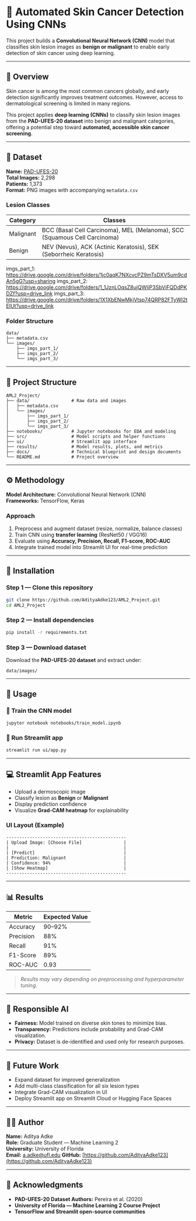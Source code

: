 # 🧠 Automated Skin Cancer Detection Using CNNs

This project builds a **Convolutional Neural Network (CNN)** model that classifies skin lesion images as **benign or malignant** to enable early detection of skin cancer using deep learning.

---

## 📘 Overview

Skin cancer is among the most common cancers globally, and early detection significantly improves treatment outcomes. However, access to dermatological screening is limited in many regions.

This project applies **deep learning (CNNs)** to classify skin lesion images from the **PAD-UFES-20 dataset** into benign and malignant categories, offering a potential step toward **automated, accessible skin cancer screening**.

---

## 🧩 Dataset

**Name:** [PAD-UFES-20](https://data.mendeley.com/datasets/zr7vgbcyr2/1)  
**Total Images:** 2,298  
**Patients:** 1,373  
**Format:** PNG images with accompanying `metadata.csv`

### Lesion Classes

| Category   | Classes                                                                 |
|-------------|--------------------------------------------------------------------------|
| Malignant   | BCC (Basal Cell Carcinoma), MEL (Melanoma), SCC (Squamous Cell Carcinoma) |
| Benign      | NEV (Nevus), ACK (Actinic Keratosis), SEK (Seborrheic Keratosis)         |

imgs_part_1: https://drive.google.com/drive/folders/1jc0aqK7NXcvcPZ9mTsDXV5um9cdAn5gG?usp=sharing
imgs_part_2: https://drive.google.com/drive/folders/1_1JznLOqsZ8ujQWIiP3SbViFQDdPKDZf?usp=drive_link
imgs_part_3: https://drive.google.com/drive/folders/1X1XbENwMkjVtsp74QRP82FTyWI2tEIUt?usp=drive_link

### Folder Structure
```
data/
├── metadata.csv
└── images/
    ├── imgs_part_1/
    ├── imgs_part_2/
    └── imgs_part_3/
```

---

## 📂 Project Structure
```
AML2_Project/
├── data/                # Raw data and images
│   ├── metadata.csv
│   └── images/
│       ├── imgs_part_1/
│       ├── imgs_part_2/
│       └── imgs_part_3/
├── notebooks/           # Jupyter notebooks for EDA and modeling
├── src/                 # Model scripts and helper functions
├── ui/                  # Streamlit app interface
├── results/             # Model results, plots, and metrics
├── docs/                # Technical blueprint and design documents
└── README.md            # Project overview
```

---

## ⚙️ Methodology

**Model Architecture:** Convolutional Neural Network (CNN)  
**Frameworks:** TensorFlow, Keras

### Approach
1. Preprocess and augment dataset (resize, normalize, balance classes)  
2. Train CNN using **transfer learning** (ResNet50 / VGG16)  
3. Evaluate using **Accuracy, Precision, Recall, F1-score, ROC-AUC**  
4. Integrate trained model into Streamlit UI for real-time prediction

---

## 🧭 Installation

### Step 1 — Clone this repository
```bash
git clone https://github.com/AdityaAdke123/AML2_Project.git
cd AML2_Project
```

### Step 2 — Install dependencies
```bash
pip install -r requirements.txt
```

### Step 3 — Download dataset
Download the **PAD-UFES-20 dataset** and extract under:
```
data/images/
```

---

## 🚀 Usage

### 🔹 Train the CNN model
```bash
jupyter notebook notebooks/train_model.ipynb
```

### 🔹 Run Streamlit app
```bash
streamlit run ui/app.py
```

---

## 💻 Streamlit App Features

- Upload a dermoscopic image  
- Classify lesion as **Benign** or **Malignant**  
- Display prediction confidence  
- Visualize **Grad-CAM heatmap** for explainability  

### UI Layout (Example)
```
----------------------------------------------
| Upload Image: [Choose File]                |
|                                            |
| [Predict]                                  |
| Prediction: Malignant                      |
| Confidence: 94%                            |
| [Show Heatmap]                             |
----------------------------------------------
```

---

## 📊 Results

| Metric        | Expected Value |
|---------------|----------------|
| Accuracy      | 90–92%         |
| Precision     | 88%            |
| Recall        | 91%            |
| F1-Score      | 89%            |
| ROC-AUC       | 0.93           |

> *Results may vary depending on preprocessing and hyperparameter tuning.*

---

## 🤖 Responsible AI

- **Fairness:** Model trained on diverse skin tones to minimize bias.  
- **Transparency:** Predictions include probability and Grad-CAM visualization.  
- **Privacy:** Dataset is de-identified and used only for research purposes.

---

## 🔮 Future Work

- Expand dataset for improved generalization  
- Add multi-class classification for all six lesion types  
- Integrate Grad-CAM visualization in UI  
- Deploy Streamlit app on Streamlit Cloud or Hugging Face Spaces  

---

## 👨‍💻 Author

**Name:** Aditya Adke  
**Role:** Graduate Student — Machine Learning 2  
**University:** University of Florida  
**Email:** a.adke@ufl.edu 
**GitHub:** [https://github.com/AdityaAdke123](https://github.com/AdityaAdke123)

---

## 🙏 Acknowledgments

- **PAD-UFES-20 Dataset Authors:** Pereira et al. (2020)  
- **University of Florida — Machine Learning 2 Course Project**  
- **TensorFlow and Streamlit open-source communities**
